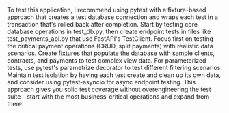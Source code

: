 To test this application, I recommend using pytest with a fixture-based approach that creates a test database connection and wraps each test in a transaction that's rolled back after completion. Start by testing core database operations in test_db.py, then create endpoint tests in files like test_payments_api.py that use FastAPI's TestClient. Focus first on testing the critical payment operations (CRUD, split payments) with realistic data scenarios. Create fixtures that populate the database with sample clients, contracts, and payments to test complex view data. For parameterized tests, use pytest's parametrize decorator to test different filtering scenarios. Maintain test isolation by having each test create and clean up its own data, and consider using pytest-asyncio for async endpoint testing. This approach gives you solid test coverage without overengineering the test suite - start with the most business-critical operations and expand from there.
